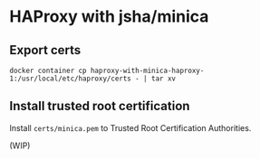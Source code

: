 HAProxy with jsha/minica
===

Export certs
---

```shell
docker container cp haproxy-with-minica-haproxy-1:/usr/local/etc/haproxy/certs - | tar xv
```

Install trusted root certification
---

Install `certs/minica.pem` to Trusted Root Certification Authorities.

(WIP)
